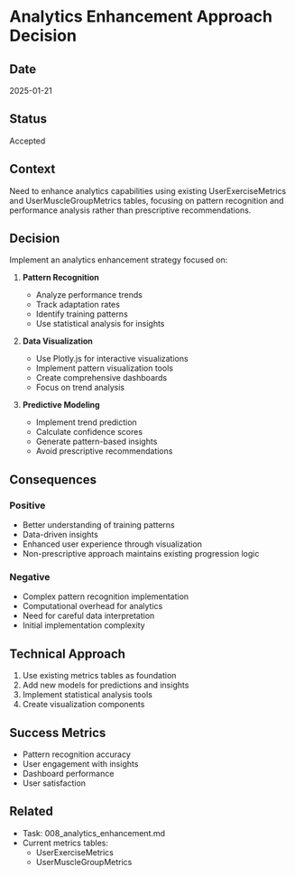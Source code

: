 # Analytics Enhancement Approach Decision

## Date
2025-01-21

## Status
Accepted

## Context
Need to enhance analytics capabilities using existing UserExerciseMetrics and UserMuscleGroupMetrics tables, focusing on pattern recognition and performance analysis rather than prescriptive recommendations.

## Decision
Implement an analytics enhancement strategy focused on:

1. **Pattern Recognition**
   - Analyze performance trends
   - Track adaptation rates
   - Identify training patterns
   - Use statistical analysis for insights

2. **Data Visualization**
   - Use Plotly.js for interactive visualizations
   - Implement pattern visualization tools
   - Create comprehensive dashboards
   - Focus on trend analysis

3. **Predictive Modeling**
   - Implement trend prediction
   - Calculate confidence scores
   - Generate pattern-based insights
   - Avoid prescriptive recommendations

## Consequences

### Positive
- Better understanding of training patterns
- Data-driven insights
- Enhanced user experience through visualization
- Non-prescriptive approach maintains existing progression logic

### Negative
- Complex pattern recognition implementation
- Computational overhead for analytics
- Need for careful data interpretation
- Initial implementation complexity

## Technical Approach
1. Use existing metrics tables as foundation
2. Add new models for predictions and insights
3. Implement statistical analysis tools
4. Create visualization components

## Success Metrics
- Pattern recognition accuracy
- User engagement with insights
- Dashboard performance
- User satisfaction

## Related
- Task: 008_analytics_enhancement.md
- Current metrics tables:
  - UserExerciseMetrics
  - UserMuscleGroupMetrics
